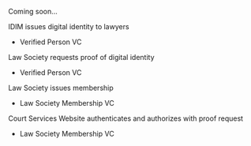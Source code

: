 Coming soon...

IDIM issues digital identity to lawyers
* Verified Person VC

Law Society requests proof of digital identity
* Verified Person VC

Law Society issues membership
* Law Society Membership VC

Court Services Website authenticates and authorizes with proof request
* Law Society Membership VC
